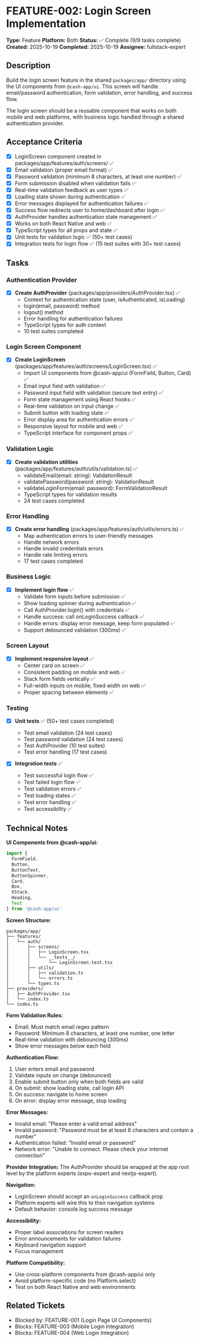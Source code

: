 # FEATURE-002: Login Screen Implementation

**Type:** Feature
**Platform:** Both
**Status:** ✅ Complete (9/9 tasks complete)
**Created:** 2025-10-19
**Completed:** 2025-10-19
**Assignee:** fullstack-expert

## Description

Build the login screen feature in the shared `packages/app/` directory using the UI components from `@cash-app/ui`. This screen will handle email/password authentication, form validation, error handling, and success flow.

The login screen should be a reusable component that works on both mobile and web platforms, with business logic handled through a shared authentication provider.

## Acceptance Criteria

- [x] LoginScreen component created in packages/app/features/auth/screens/ ✅
- [x] Email validation (proper email format) ✅
- [x] Password validation (minimum 8 characters, at least one number) ✅
- [x] Form submission disabled when validation fails ✅
- [x] Real-time validation feedback as user types ✅
- [x] Loading state shown during authentication ✅
- [x] Error messages displayed for authentication failures ✅
- [x] Success flow redirects user to home/dashboard after login ✅
- [x] AuthProvider handles authentication state management ✅
- [x] Works on both React Native and web ✅
- [x] TypeScript types for all props and state ✅
- [x] Unit tests for validation logic ✅ (50+ test cases)
- [x] Integration tests for login flow ✅ (15 test suites with 30+ test cases)

## Tasks

### Authentication Provider
- [x] **Create AuthProvider** (packages/app/providers/AuthProvider.tsx) ✅
  - Context for authentication state (user, isAuthenticated, isLoading)
  - login(email, password) method
  - logout() method
  - Error handling for authentication failures
  - TypeScript types for auth context
  - 10 test suites completed

### Login Screen Component
- [x] **Create LoginScreen** (packages/app/features/auth/screens/LoginScreen.tsx) ✅
  - Import UI components from @cash-app/ui (FormField, Button, Card) ✅
  - Email input field with validation ✅
  - Password input field with validation (secure text entry) ✅
  - Form state management using React hooks ✅
  - Real-time validation on input change ✅
  - Submit button with loading state ✅
  - Error display area for authentication errors ✅
  - Responsive layout for mobile and web ✅
  - TypeScript interface for component props ✅

### Validation Logic
- [x] **Create validation utilities** (packages/app/features/auth/utils/validation.ts) ✅
  - validateEmail(email: string): ValidationResult
  - validatePassword(password: string): ValidationResult
  - validateLoginForm(email: password): FormValidationResult
  - TypeScript types for validation results
  - 24 test cases completed

### Error Handling
- [x] **Create error handling** (packages/app/features/auth/utils/errors.ts) ✅
  - Map authentication errors to user-friendly messages
  - Handle network errors
  - Handle invalid credentials errors
  - Handle rate limiting errors
  - 17 test cases completed

### Business Logic
- [x] **Implement login flow** ✅
  - Validate form inputs before submission ✅
  - Show loading spinner during authentication ✅
  - Call AuthProvider.login() with credentials ✅
  - Handle success: call onLoginSuccess callback ✅
  - Handle errors: display error message, keep form populated ✅
  - Support debounced validation (300ms) ✅

### Screen Layout
- [x] **Implement responsive layout** ✅
  - Center card on screen ✅
  - Consistent padding on mobile and web ✅
  - Stack form fields vertically ✅
  - Full-width inputs on mobile, fixed width on web ✅
  - Proper spacing between elements ✅

### Testing
- [x] **Unit tests** ✅ (50+ test cases completed)
  - Test email validation (24 test cases)
  - Test password validation (24 test cases)
  - Test AuthProvider (10 test suites)
  - Test error handling (17 test cases)

- [x] **Integration tests** ✅
  - Test successful login flow ✅
  - Test failed login flow ✅
  - Test validation errors ✅
  - Test loading states ✅
  - Test error handling ✅
  - Test accessibility ✅

## Technical Notes

**UI Components from @cash-app/ui:**
```typescript
import {
  FormField,
  Button,
  ButtonText,
  ButtonSpinner,
  Card,
  Box,
  VStack,
  Heading,
  Text
} from '@cash-app/ui'
```

**Screen Structure:**
```
packages/app/
├── features/
│   └── auth/
│       ├── screens/
│       │   ├── LoginScreen.tsx
│       │   └── __tests__/
│       │       └── LoginScreen.test.tsx
│       ├── utils/
│       │   ├── validation.ts
│       │   └── errors.ts
│       └── types.ts
├── providers/
│   ├── AuthProvider.tsx
│   └── index.ts
└── index.ts
```

**Form Validation Rules:**
- Email: Must match email regex pattern
- Password: Minimum 8 characters, at least one number, one letter
- Real-time validation with debouncing (300ms)
- Show error messages below each field

**Authentication Flow:**
1. User enters email and password
2. Validate inputs on change (debounced)
3. Enable submit button only when both fields are valid
4. On submit: show loading state, call login API
5. On success: navigate to home screen
6. On error: display error message, stop loading

**Error Messages:**
- Invalid email: "Please enter a valid email address"
- Invalid password: "Password must be at least 8 characters and contain a number"
- Authentication failed: "Invalid email or password"
- Network error: "Unable to connect. Please check your internet connection"

**Provider Integration:**
The AuthProvider should be wrapped at the app root level by the platform experts (expo-expert and nextjs-expert).

**Navigation:**
- LoginScreen should accept an `onLoginSuccess` callback prop
- Platform experts will wire this to their navigation systems
- Default behavior: console.log success message

**Accessibility:**
- Proper label associations for screen readers
- Error announcements for validation failures
- Keyboard navigation support
- Focus management

**Platform Compatibility:**
- Use cross-platform components from @cash-app/ui only
- Avoid platform-specific code (no Platform.select)
- Test on both React Native and web environments

## Related Tickets

- Blocked by: FEATURE-001 (Login Page UI Components)
- Blocks: FEATURE-003 (Mobile Login Integration)
- Blocks: FEATURE-004 (Web Login Integration)
